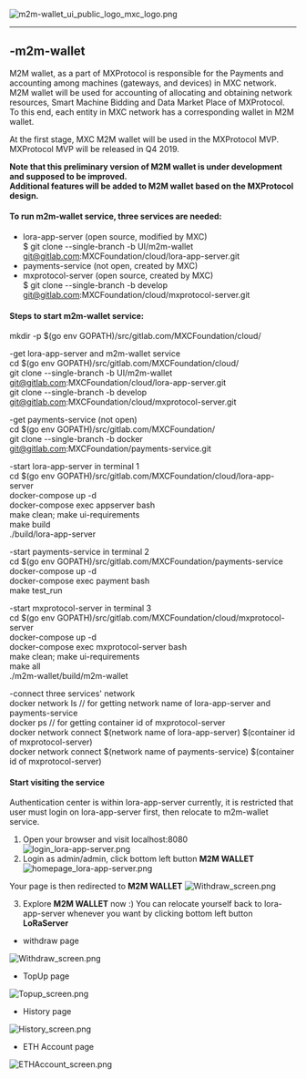 ![m2m-wallet_ui_public_logo_mxc_logo.png](pics/m2m-wallet_ui_public_logo_mxc_logo.png)

-----------------

-m2m-wallet
--------------
M2M wallet, as a part of MXProtocol is responsible for the Payments and accounting among machines (gateways, and devices) in MXC network.   
M2M wallet will be used for accounting of allocating and obtaining network resources, Smart Machine Bidding and Data Market Place of MXProtocol.  
To this end, each entity in MXC network has a corresponding wallet in M2M wallet.  

At the first stage, MXC M2M wallet will be used in the MXProtocol MVP. MXProtocol MVP will be released in Q4 2019.  


__Note that this preliminary version of M2M wallet is under development and supposed to be improved.__  
__Additional features will be added to M2M wallet  based on the MXProtocol design.__ 

#### To run m2m-wallet service, three services are needed:

- lora-app-server (open source, modified by MXC)  
$ git clone --single-branch -b UI/m2m-wallet git@gitlab.com:MXCFoundation/cloud/lora-app-server.git  
- payments-service (not open, created by MXC)  
- mxprotocol-server (open source, created by MXC)  
$ git clone --single-branch -b develop git@gitlab.com:MXCFoundation/cloud/mxprotocol-server.git  

#### Steps to start m2m-wallet service:
mkdir -p $(go env GOPATH)/src/gitlab.com/MXCFoundation/cloud/   

-get lora-app-server and m2m-wallet service  
cd $(go env GOPATH)/src/gitlab.com/MXCFoundation/cloud/   
git clone --single-branch -b UI/m2m-wallet git@gitlab.com:MXCFoundation/cloud/lora-app-server.git   
git clone --single-branch -b develop git@gitlab.com:MXCFoundation/cloud/mxprotocol-server.git   

-get payments-service (not open)   
cd $(go env GOPATH)/src/gitlab.com/MXCFoundation/   
git clone --single-branch -b docker git@gitlab.com:MXCFoundation/payments-service.git   

-start lora-app-server in terminal 1  
cd $(go env GOPATH)/src/gitlab.com/MXCFoundation/cloud/lora-app-server  
docker-compose up -d  
docker-compose exec appserver bash  
make clean; make ui-requirements  
make build  
./build/lora-app-server  

-start payments-service in terminal 2  
cd $(go env GOPATH)/src/gitlab.com/MXCFoundation/payments-service  
docker-compose up -d  
docker-compose exec payment bash  
make test_run  

-start mxprotocol-server in terminal 3  
cd $(go env GOPATH)/src/gitlab.com/MXCFoundation/cloud/mxprotocol-server  
docker-compose up -d  
docker-compose exec mxprotocol-server bash  
make clean; make ui-requirements  
make all  
./m2m-wallet/build/m2m-wallet  

-connect three services' network  
docker network ls // for getting network name of lora-app-server and payments-service  
docker ps // for getting container id of mxprotocol-server  
docker network connect $(network name of lora-app-server) $(container id of mxprotocol-server)  
docker network connect $(network name of payments-service) $(container id of mxprotocol-server)  

#### Start visiting the service
Authentication center is within lora-app-server currently, it is restricted that user must login on lora-app-server first, then relocate to m2m-wallet service.  
1. Open your browser and visit localhost:8080 
![login_lora-app-server.png](pics/login_lora-app-server.png)
2. Login as admin/admin, click bottom left button __M2M WALLET__
![homepage_lora-app-server.png](pics/homepage_lora-app-server.png)

Your page is then redirected to __M2M WALLET__
![Withdraw_screen.png](pics/Withdraw_screen.png)

3. Explore __M2M WALLET__ now :) You can relocate yourself back to lora-app-server whenever you want by clicking bottom left button __LoRaServer__
- withdraw page

![Withdraw_screen.png](pics/Withdraw_screen.png)

- TopUp page

![Topup_screen.png](pics/Topup_screen.png)

- History page

![History_screen.png](pics/History_screen.png)

- ETH Account page

![ETHAccount_screen.png](pics/ETHAccount_screen.png)
